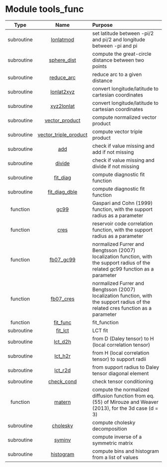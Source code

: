 # Module tools_func

| Type | Name | Purpose |
| :--: | :--: | :---------- |
| subroutine | [lonlatmod](https://github.com/benjaminmenetrier/bump-standalone/tree/master/src/tools_func.F90#L32) | set latitude between -pi/2 and pi/2 and longitude between -pi and pi |
| subroutine | [sphere_dist](https://github.com/benjaminmenetrier/bump-standalone/tree/master/src/tools_func.F90#L62) | compute the great-circle distance between two points |
| subroutine | [reduce_arc](https://github.com/benjaminmenetrier/bump-standalone/tree/master/src/tools_func.F90#L82) | reduce arc to a given distance |
| subroutine | [lonlat2xyz](https://github.com/benjaminmenetrier/bump-standalone/tree/master/src/tools_func.F90#L119) | convert longitude/latitude to cartesian coordinates |
| subroutine | [xyz2lonlat](https://github.com/benjaminmenetrier/bump-standalone/tree/master/src/tools_func.F90#L154) | convert longitude/latitude to cartesian coordinates |
| subroutine | [vector_product](https://github.com/benjaminmenetrier/bump-standalone/tree/master/src/tools_func.F90#L183) | compute normalized vector product |
| subroutine | [vector_triple_product](https://github.com/benjaminmenetrier/bump-standalone/tree/master/src/tools_func.F90#L210) | compute vector triple product |
| subroutine | [add](https://github.com/benjaminmenetrier/bump-standalone/tree/master/src/tools_func.F90#L237) | check if value missing and add if not missing |
| subroutine | [divide](https://github.com/benjaminmenetrier/bump-standalone/tree/master/src/tools_func.F90#L267) | check if value missing and divide if not missing |
| subroutine | [fit_diag](https://github.com/benjaminmenetrier/bump-standalone/tree/master/src/tools_func.F90#L289) | compute diagnostic fit function |
| subroutine | [fit_diag_dble](https://github.com/benjaminmenetrier/bump-standalone/tree/master/src/tools_func.F90#L424) | compute diagnostic fit function |
| function | [gc99](https://github.com/benjaminmenetrier/bump-standalone/tree/master/src/tools_func.F90#L575) | Gaspari and Cohn (1999) function, with the support radius as a parameter |
| function | [cres](https://github.com/benjaminmenetrier/bump-standalone/tree/master/src/tools_func.F90#L598) | reservoir code correlation function, with the support radius as a parameter |
| function | [fb07_gc99](https://github.com/benjaminmenetrier/bump-standalone/tree/master/src/tools_func.F90#L619) | normalized Furrer and Bengtsson (2007) localization function, with the support radius of the related gc99 function as a parameter |
| function | [fb07_cres](https://github.com/benjaminmenetrier/bump-standalone/tree/master/src/tools_func.F90#L643) | normalized Furrer and Bengtsson (2007) localization function, with the support radius of the related cres function as a parameter |
| function | [fit_func](https://github.com/benjaminmenetrier/bump-standalone/tree/master/src/tools_func.F90#L667) | fit_function |
| subroutine | [fit_lct](https://github.com/benjaminmenetrier/bump-standalone/tree/master/src/tools_func.F90#L713) | LCT fit |
| subroutine | [lct_d2h](https://github.com/benjaminmenetrier/bump-standalone/tree/master/src/tools_func.F90#L785) | from D (Daley tensor) to H (local correlation tensor) |
| subroutine | [lct_h2r](https://github.com/benjaminmenetrier/bump-standalone/tree/master/src/tools_func.F90#L827) | from H (local correlation tensor) to support radii |
| subroutine | [lct_r2d](https://github.com/benjaminmenetrier/bump-standalone/tree/master/src/tools_func.F90#L878) | from support radius to Daley tensor diagonal element |
| subroutine | [check_cond](https://github.com/benjaminmenetrier/bump-standalone/tree/master/src/tools_func.F90#L895) | check tensor conditioning |
| function | [matern](https://github.com/benjaminmenetrier/bump-standalone/tree/master/src/tools_func.F90#L936) | compute the normalized diffusion function from eq. (55) of Mirouze and Weaver (2013), for the 3d case (d = 3) |
| subroutine | [cholesky](https://github.com/benjaminmenetrier/bump-standalone/tree/master/src/tools_func.F90#L979) | compute cholesky decomposition |
| subroutine | [syminv](https://github.com/benjaminmenetrier/bump-standalone/tree/master/src/tools_func.F90#L1031) | compute inverse of a symmetric matrix |
| subroutine | [histogram](https://github.com/benjaminmenetrier/bump-standalone/tree/master/src/tools_func.F90#L1083) | compute bins and histogram from a list of values |
